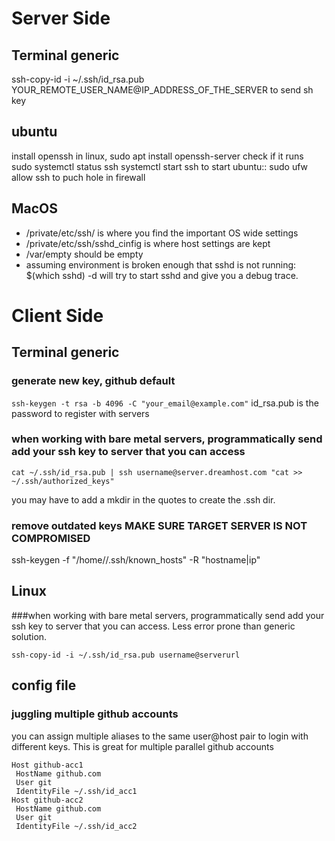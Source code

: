 # Server Side



## Terminal generic
ssh-copy-id -i ~/.ssh/id_rsa.pub YOUR_REMOTE_USER_NAME@IP_ADDRESS_OF_THE_SERVER to send sh key

## ubuntu

install openssh in linux, sudo apt install openssh-server
check if it runs sudo systemctl status ssh
systemctl start ssh to start
 ubuntu:: sudo ufw allow ssh to puch hole in firewall

## MacOS

- /private/etc/ssh/ is where you find the important OS wide settings
- /private/etc/ssh/sshd_cinfig is where host settings are kept
- /var/empty should be empty
- assuming environment is broken enough that sshd is not running: $(which sshd) -d will try to start sshd and give you a debug trace.

# Client Side

## Terminal generic

### generate new key, github default

`ssh-keygen -t rsa -b 4096 -C "your_email@example.com"`
id_rsa.pub is the password to register with servers

### when working with bare metal servers, programmatically send add your ssh key to server that you can access

`cat ~/.ssh/id_rsa.pub | ssh username@server.dreamhost.com "cat >> ~/.ssh/authorized_keys"`

you may have to add a mkdir in the quotes to create the .ssh dir.

### remove outdated keys MAKE SURE TARGET SERVER IS NOT COMPROMISED

ssh-keygen -f "/home/<username>/.ssh/known_hosts" -R "hostname|ip"

## Linux

###when working with bare metal servers, programmatically send add your ssh key to server that you can access. Less error prone than generic solution.

`ssh-copy-id -i ~/.ssh/id_rsa.pub username@serverurl`

 ## config file

 ### juggling multiple github accounts
you can assign multiple aliases to the same user@host pair to login with different keys. This is great for multiple parallel github accounts
 ```
Host github-acc1
  HostName github.com
  User git
  IdentityFile ~/.ssh/id_acc1
Host github-acc2
  HostName github.com
  User git
  IdentityFile ~/.ssh/id_acc2
 ```


